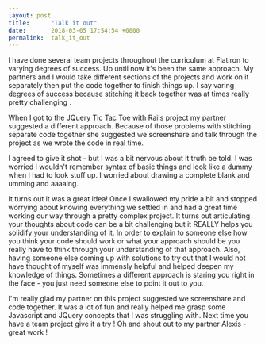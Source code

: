 ```yaml
---
layout: post
title:      "Talk it out"
date:       2018-03-05 17:54:54 +0000
permalink:  talk_it_out
---
```



I have done several team projects throughout the curriculum at Flatiron to varying degrees of success. Up until now it's  been the same approach. My partners and I would take different sections of the projects and work on it separately then put the code together to finish things up. I say varing degrees of success because stitching it back together was at times really pretty challenging . 

When I got to the JQuery Tic Tac Toe with Rails project my partner suggested a different approach. Because of those problems with stitching separate code together she suggested we screenshare and talk through the project as we wrote the code in real time.

I agreed to give it shot - but I was a bit nervous about it truth be told. I was worried I wouldn't remember syntax of basic things and look like a dummy when I had to look stuff up. I worried about drawing a complete blank and umming and aaaaing. 

It turns out it was a great idea! Once I swallowed my pride a bit and stopped worrying about knowing everything we settled in and had a great time working our way through a pretty complex project. It turns out articulating your thoughts about code can be a bit challenging but it REALLY helps you solidify your understanding of it. In order to explain to someone else how you think your code should work or what your approach should be you really have to think through your understanding of that approach. Also, having someone else coming up with solutions to try out that I would not have thought of myself was immensly helpful and helped deepen my knowledge of things. Sometimes a different approach is staring you right in the face - you just need someone else to point it out to you. 

I'm really glad my partner on this project suggested we screenshare and code together. It was a lot of fun and really helped me grasp some Javascript and JQuery concepts that I was struggling with. Next time you have a team project give it a try ! Oh and shout out to my partner Alexis - great work !




